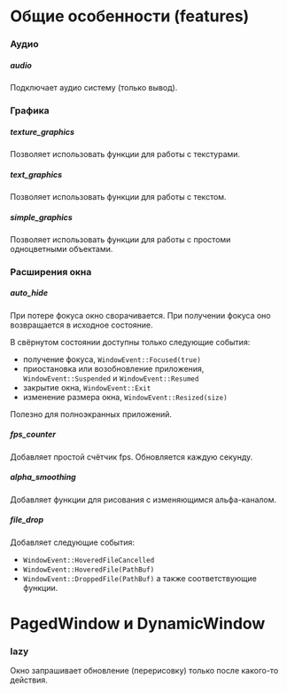 # Общие особенности (features)

### Аудио

##### audio

Подключает аудио систему (только вывод).



### Графика

##### texture_graphics

Позволяет использовать функции для работы с текстурами.

##### text_graphics

Позволяет использовать функции для работы с текстом.

##### simple_graphics

Позволяет использовать функции для работы с простоми одноцветными объектами.



### Расширения окна

##### auto_hide

При потере фокуса окно сворачивается.
При получении фокуса оно возвращается в исходное состояние.

В свёрнутом состоянии доступны только следующие события:
 - получение фокуса, `WindowEvent::Focused(true)`
 - приостановка или возобновление приложения,
 `WindowEvent::Suspended` и `WindowEvent::Resumed`
 - закрытие окна, `WindowEvent::Exit`
 - изменение размера окна, `WindowEvent::Resized(size)`

Полезно для полноэкранных приложений.

##### fps_counter

Добавляет простой счётчик fps. Обновляется каждую секунду.

##### alpha_smoothing

Добавляет функции для рисования с изменяющимся альфа-каналом.

##### file_drop

Добавляет следующие события:
 - `WindowEvent::HoveredFileCancelled`
 - `WindowEvent::HoveredFile(PathBuf)`
 - `WindowEvent::DroppedFile(PathBuf)`
а также соответствующие функции.



# PagedWindow и DynamicWindow

### lazy

Окно запрашивает обновление (перерисовку) только после какого-то действия.